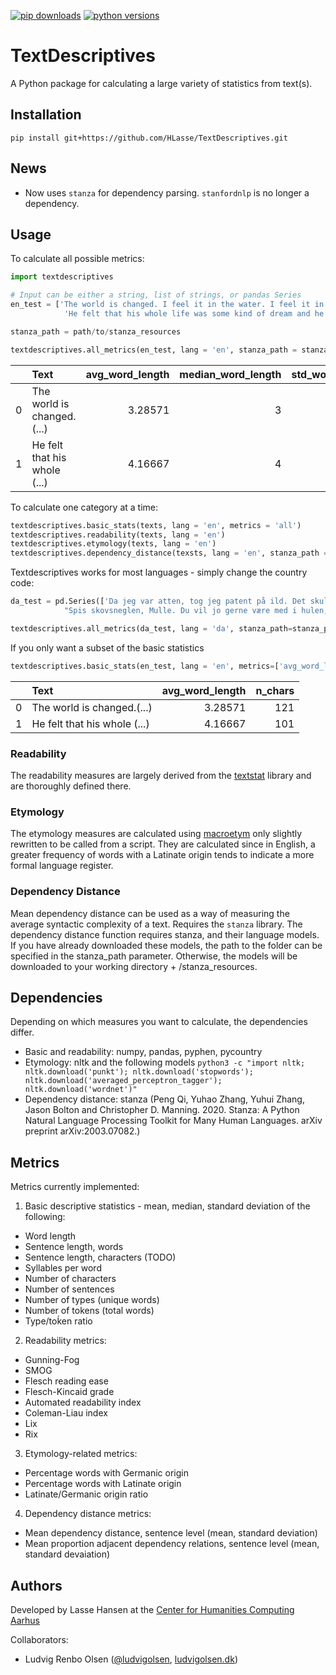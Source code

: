 <!-- 
[![PyPI version](https://badge.fury.io/py/tomsup.svg)](https://pypi.org/project/tomsup/)
[![Code style: flake8](https://img.shields.io/badge/Code%20Style-flake8-blue)](https://pypi.org/project/flake8/)
-->

[![pip downloads](https://img.shields.io/pypi/dm/textdescriptives.svg)](https://crate.io/packages/textdescriptives)
[![python versions](https://img.shields.io/pypi/pyversions/textdescriptives?colorB=blue)](https://pypi.org/project/textdescriptives/)


# TextDescriptives

A Python package for calculating a large variety of statistics from text(s).

## Installation
`pip install git+https://github.com/HLasse/TextDescriptives.git`

## News

* Now uses `stanza` for dependency parsing. `stanfordnlp` is no longer a dependency.

## Usage
 
To calculate all possible metrics:
```py
import textdescriptives

# Input can be either a string, list of strings, or pandas Series 
en_test = ['The world is changed. I feel it in the water. I feel it in the earth. I smell it in the air. Much that once was is lost, for none now live who remember it.',
            'He felt that his whole life was some kind of dream and he sometimes wondered whose it was and whether they were enjoying it.']

stanza_path = path/to/stanza_resources

textdescriptives.all_metrics(en_test, lang = 'en', stanza_path = stanza_path)
```
|    | Text                                                                                                                                                        |   avg_word_length |   median_word_length |   std_word_length |   avg_sentence_length |   median_sentence_length |   std_sentence_length |   avg_syl_per_word |   median_syl_per_word |   std_syl_per_word |   type_token_ratio |     lix |   rix |   n_types |   n_sentences |   n_tokens |   n_chars |   gunning_fog |    smog |   flesch_reading_ease |   flesch_kincaid_grade |   automated_readability_index |   coleman_liau_index |   Germanic |   Latinate |   Latinate/Germanic |   mean_dependency_distance |   std_dependency_distance |   mean_prop_adjacent_dependency_relation |   std_prop_adjacent_dependency_relation |
|---:|:------------------------------------------------------------------------------------------------------------------------------------------------------------|------------------:|---------------------:|------------------:|----------------------:|-------------------------:|----------------------:|-------------------:|----------------------:|-------------------:|-------------------:|--------:|------:|----------:|--------------:|-----------:|----------:|--------------:|--------:|----------------------:|-----------------------:|------------------------------:|---------------------:|-----------:|-----------:|--------------------:|---------------------------:|--------------------------:|-----------------------------------------:|----------------------------------------:|
|  0 | The world is changed.(...) |           3.28571 |                    3 |           1.54127 |                     7 |                        6 |               3.09839 |            1.08571 |                     1 |           0.368117 |           0.657143 | 12.7143 |   0.4 |        24 |             5 |         35 |       121 |       3.94286 | 5.68392 |               107.879 |             -0.0485714 |                      -2.45429 |            -0.708571 |    75      |    25      |            0.333333 |                    1.60381 |                   0.36493 |                                 0.695238 |                               0.0481871 |
|  1 | He felt that his whole (...)                                |           4.16667 |                    4 |           1.97203 |                    24 |                       24 |               0       |            1.16667 |                     1 |           0.471405 |           0.833333 | 40.6667 |   4   |        21 |             1 |         24 |       101 |      11.2667  | 0       |                83.775 |              7.53667   |                      10.195   |             7.46667  |    83.3333 |    16.6667 |            0.2      |                    2.16    |                   0       |                                 0.64     |                               0         |


To calculate one category at a time:
```py
textdescriptives.basic_stats(texts, lang = 'en', metrics = 'all')
textdescriptives.readability(texts, lang = 'en')
textdescriptives.etymology(texts, lang = 'en')
textdescriptives.dependency_distance(texsts, lang = 'en', stanza_path = None)
```
Textdescriptives works for most languages - simply change the country code:
```py
da_test = pd.Series(['Da jeg var atten, tog jeg patent på ild. Det skulle senere vise sig at blive en meget indbringende forretning',
            "Spis skovsneglen, Mulle. Du vil jo gerne være med i hulen, ikk'?"])

textdescriptives.all_metrics(da_test, lang = 'da', stanza_path=stanza_path)
```

If you only want a subset of the basic statistics
```py
textdescriptives.basic_stats(en_test, lang = 'en', metrics=['avg_word_length', 'n_chars'])
```
|    | Text                                                                                                                                                        |   avg_word_length |   n_chars |
|---:|:------------------------------------------------------------------------------------------------------------------------------------------------------------|------------------:|----------:|
|  0 | The world is changed.(...) |           3.28571 |       121 |
|  1 | He felt that his whole (...) |           4.16667 |       101 |

### Readability

The readability measures are largely derived from the [textstat](https://github.com/shivam5992/textstat) library and are thoroughly defined there.

### Etymology
The etymology measures are calculated using [macroetym](https://github.com/JonathanReeve/macro-etym) only slightly rewritten to be called from a script. They are calculated since in English, a greater frequency of words with a Latinate origin tends to indicate a more formal language register. 

### Dependency Distance
Mean dependency distance can be used as a way of measuring the average syntactic complexity of a text. Requires the `stanza` library. 
The dependency distance function requires stanza, and their language models. If you have already downloaded these models, the path to the folder can be specified in the stanza_path parameter. Otherwise, the models will be downloaded to your working directory + /stanza_resources.


## Dependencies
Depending on which measures you want to calculate, the dependencies differ.
 * Basic and readability: numpy, pandas, pyphen, pycountry
 * Etymology: nltk and the following models 
`python3 -c "import nltk; nltk.download('punkt'); nltk.download('stopwords'); nltk.download('averaged_perceptron_tagger'); nltk.download('wordnet')"`
 * Dependency distance: stanza (Peng Qi, Yuhao Zhang, Yuhui Zhang, Jason Bolton and Christopher D. Manning. 2020. Stanza: A Python Natural Language Processing Toolkit for Many Human Languages. arXiv preprint arXiv:2003.07082.)


## Metrics
Metrics currently implemented:

1. Basic descriptive statistics - mean, median, standard deviation of the following:
  * Word length
  * Sentence length, words
  * Sentence length, characters (TODO)
  * Syllables per word
  * Number of characters
  * Number of sentences
  * Number of types (unique words)
  * Number of tokens (total words)
  * Type/toḱen ratio

2. Readability metrics:
  * Gunning-Fog
  * SMOG
  * Flesch reading ease
  * Flesch-Kincaid grade
  * Automated readability index
  * Coleman-Liau index
  * Lix
  * Rix
  
 3. Etymology-related metrics:
  * Percentage words with Germanic origin
  * Percentage words with Latinate origin
  * Latinate/Germanic origin ratio
  
 4. Dependency distance metrics:
  * Mean dependency distance, sentence level (mean, standard deviation)
  * Mean proportion adjacent dependency relations, sentence level (mean, standard devaiation)
  
  ## Authors

  Developed by Lasse Hansen at the [Center for Humanities Computing Aarhus](https://chcaa.io)

  Collaborators:

  *  Ludvig Renbo Olsen ([@ludvigolsen]( https://github.com/ludvigolsen ), [ludvigolsen.dk]( http://ludvigolsen.dk ))
